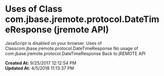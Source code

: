 # Uses of Class com.jbase.jremote.protocol.DateTimeResponse (jremote API)

JavaScript is disabled on your browser. Uses of Classcom.jbase.jremote.protocol.DateTimeResponse No usage of com.jbase.jremote.protocol.DateTimeResponse Back to jREMOTE API  

**Created At:** 9/25/2017 12:12:54 PM  
**Updated At:** 4/5/2018 11:13:37 PM  

